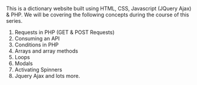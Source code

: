 This is a dictionary website built using HTML, CSS, Javascript (JQuery Ajax) & PHP. We will be covering the following concepts during the course of this series. 

1. Requests in PHP (GET & POST Requests)
2. Consuming an API 
3. Conditions in PHP
4. Arrays and array methods
5. Loops
6. Modals
7. Activating Spinners
8. Jquery Ajax and lots more.
